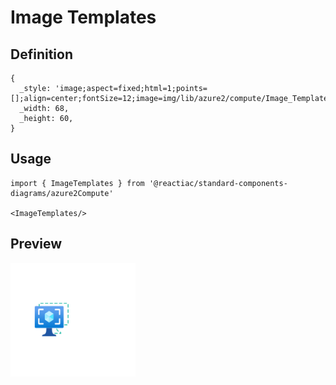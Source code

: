 # Image Templates

## Definition

```
{
  _style: 'image;aspect=fixed;html=1;points=[];align=center;fontSize=12;image=img/lib/azure2/compute/Image_Templates.svg;strokeColor=none;',
  _width: 68,
  _height: 60,
}
```

## Usage

```
import { ImageTemplates } from '@reactiac/standard-components-diagrams/azure2Compute'

<ImageTemplates/>
```

## Preview

<img src="./image-templates.png" width="200"/>
